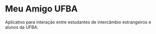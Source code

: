 # Meu Amigo UFBA

Aplicativo para interação entre estudantes de intercâmbio estrangeiros e alunos da UFBA.
